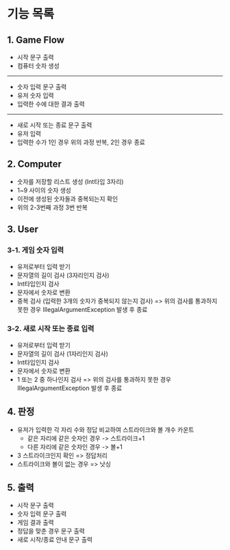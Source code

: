 # 기능 목록

## 1. Game Flow

- 시작 문구 출력
- 컴퓨터 숫자 생성
---
- 숫자 입력 문구 출력
- 유저 숫자 입력
- 입력한 수에 대한 결과 출력
---
- 새로 시작 또는 종료 문구 출력
- 유저 입력
- 입력한 수가 1인 경우 위의 과정 반복, 2인 경우 종료


## 2. Computer

- 숫자를 저장할 리스트 생성 (Int타입 3자리)
- 1~9 사이의 숫자 생성
- 이전에 생성된 숫자들과 중복되는지 확인
- 위의 2-3번째 과정 3번 반복

## 3. User

### 3-1. 게임 숫자 입력

- 유저로부터 입력 받기
- 문자열의 길이 검사 (3자리인지 검사)
- Int타입인지 검사
- 문자에서 숫자로 변환
- 중복 검사 (입력한 3개의 숫자가 중복되지 않는지 검사)
  => 위의 검사를 통과하지 못한 경우 IllegalArgumentException 발생 후 종료

### 3-2. 새로 시작 또는 종료 입력

- 유저로부터 입력 받기
- 문자열의 길이 검사 (1자리인지 검사)
- Int타입인지 검사
- 문자에서 숫자로 변환
- 1 또는 2 중 하나인지 검사
  => 위의 검사를 통과하지 못한 경우 IllegalArgumentException 발생 후 종료

## 4. 판정

- 유저가 입력한 각 자리 수와 정답 비교하여 스트라이크와 볼 개수 카운트
    - 같은 자리에 같은 숫자인 경우 -> 스트라이크+1
    - 다른 자리에 같은 숫자인 경우 -> 볼+1
- 3 스트라이크인지 확인 => 정답처리
- 스트라이크와 볼이 없는 경우 => 낫싱

## 5. 출력

- 시작 문구 출력
- 숫자 입력 문구 출력
- 게임 결과 출력
- 정답을 맞춘 경우 문구 출력
- 새로 시작/종료 안내 문구 출력

